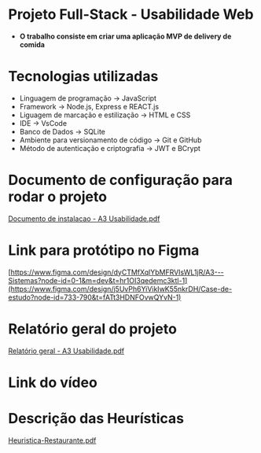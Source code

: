 # Projeto Full-Stack - Usabilidade Web
* **O trabalho consiste em criar uma aplicação MVP de delivery de comida**


# Tecnologias utilizadas
* Linguagem de programação -> JavaScript
* Framework -> Node.js, Express e REACT.js
* Liguagem de marcação e estilização -> HTML e CSS
* IDE -> VsCode
* Banco de Dados -> SQLite
* Ambiente para versionamento de código -> Git e GitHub
* Método de autenticação e criptografia -> JWT e BCrypt

# Documento de configuração para rodar o projeto
[Documento de instalacao - A3 Usabilidade.pdf](https://github.com/user-attachments/files/20782946/Documento.de.instalacao.-.A3.Usabilidade.pdf)



# Link para protótipo no Figma
[https://www.figma.com/design/dyCTMfXqlYbMFRVIsWL1jR/A3---Sistemas?node-id=0-1&m=dev&t=hr1OI3qedemc3ktl-1](https://www.figma.com/design/j5UvPh6YiVikIwK55nkrDH/Case-de-estudo?node-id=733-790&t=fATt3HDNFOvwQYvN-1)


# Relatório geral do projeto
[Relatório geral - A3 Usabilidade.pdf](https://github.com/user-attachments/files/20781851/Relatorio.geral.-.A3.Usabilidade.pdf)


# Link do vídeo 


# Descrição das Heurísticas
[Heuristica-Restaurante.pdf](https://github.com/user-attachments/files/20781949/Heuristica-Restaurante.pdf)




